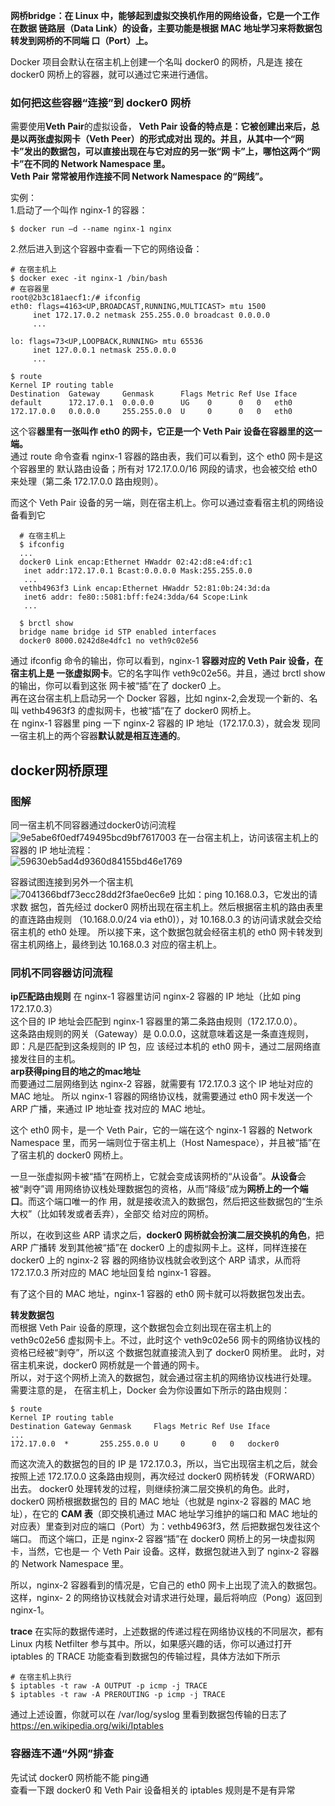**网桥bridge：在 Linux 中，能够起到虚拟交换机作用的网络设备，它是一个工作在数据
链路层（Data Link）的设备，主要功能是根据 MAC 地址学习来将数据包转发到网桥的不同端
口（Port）上。**    

Docker 项目会默认在宿主机上创建一个名叫 docker0 的网桥，凡是连
接在 docker0 网桥上的容器，就可以通过它来进行通信。  

### 如何把这些容器“连接”到 docker0 网桥 ###  
需要使用**Veth Pair**的虚拟设备，
**Veth Pair 设备的特点是：它被创建出来后，总是以两张虚拟网卡（Veth Peer）的形式成对出
现的。并且，从其中一个“网卡”发出的数据包，可以直接出现在与它对应的另一张“网
卡”上，哪怕这两个“网卡”在不同的 Network Namespace 里。  
 Veth Pair 常常被用作连接不同 Network Namespace 的“网线”。**  
 
 实例：  
 1.启动了一个叫作 nginx-1 的容器：  
 
    $ docker run –d --name nginx-1 nginx  
 2.然后进入到这个容器中查看一下它的网络设备：  
 
    # 在宿主机上
    $ docker exec -it nginx-1 /bin/bash
    # 在容器里
    root@2b3c181aecf1:/# ifconfig
    eth0: flags=4163<UP,BROADCAST,RUNNING,MULTICAST> mtu 1500
         inet 172.17.0.2 netmask 255.255.0.0 broadcast 0.0.0.0
         ...

    lo: flags=73<UP,LOOPBACK,RUNNING> mtu 65536
         inet 127.0.0.1 netmask 255.0.0.0
         ...
         
    $ route
    Kernel IP routing table
    Destination  Gateway     Genmask      Flags Metric Ref Use Iface
    default      172.17.0.1  0.0.0.0      UG    0      0   0   eth0
    172.17.0.0   0.0.0.0     255.255.0.0  U     0      0   0   eth0  
这个容**器里有一张叫作 eth0 的网卡，它正是一个 Veth Pair 设备在容器里的这一
端。**  
通过 route 命令查看 nginx-1 容器的路由表，我们可以看到，这个 eth0 网卡是这个容器里的
默认路由设备；所有对 172.17.0.0/16 网段的请求，也会被交给 eth0 来处理（第二条
172.17.0.0 路由规则）。  

而这个 Veth Pair 设备的另一端，则在宿主机上。你可以通过查看宿主机的网络设备看到它  

      # 在宿主机上
      $ ifconfig
      ...
      docker0 Link encap:Ethernet HWaddr 02:42:d8:e4:df:c1 
       inet addr:172.17.0.1 Bcast:0.0.0.0 Mask:255.255.0.0
       ...
      vethb4963f3 Link encap:Ethernet HWaddr 52:81:0b:24:3d:da 
       inet6 addr: fe80::5081:bff:fe24:3dda/64 Scope:Link
       ...

      $ brctl show
      bridge name bridge id STP enabled interfaces
      docker0 8000.0242d8e4dfc1 no veth9c02e56  

通过 ifconfig 命令的输出，你可以看到，nginx-1 **容器对应的 Veth Pair 设备，在宿主机上是
一张虚拟网卡**。它的名字叫作 veth9c02e56。并且，通过 brctl show 的输出，你可以看到这张
网卡被“插”在了 docker0 上。   
再在这台宿主机上启动另一个 Docker 容器，比如 nginx-2,会发现一个新的、名叫 vethb4963f3 的虚拟网卡，也被“插”在了 docker0 网桥上。  
在 nginx-1 容器里 ping 一下 nginx-2 容器的 IP 地址（172.17.0.3），就会发
现同一宿主机上的两个容器**默认就是相互连通的**。   

## docker网桥原理 ##     

### 图解 ###
同一宿主机不同容器通过docker0访问流程  
![9e5abe6f0edf749495bcd9bf7617003](https://user-images.githubusercontent.com/20179983/148673622-dbc6dbc7-641d-48cd-8845-9a902e86b48c.png)
在一台宿主机上，访问该宿主机上的容器的 IP 地址流程：  
![59630eb5ad4d9360d84155bd46e1769](https://user-images.githubusercontent.com/20179983/148673772-b8eb597b-181c-45de-9082-d6c885797230.png)

容器试图连接到另外一个宿主机   
![7041366bdf73ecc28dd2f3fae0ec6e9](https://user-images.githubusercontent.com/20179983/148673804-627e66f4-4114-4f1e-8b65-1e144d4c676a.png)
比如：ping 10.168.0.3，它发出的请求数
据包，首先经过 docker0 网桥出现在宿主机上。然后根据宿主机的路由表里的直连路由规则
（10.168.0.0/24 via eth0)），对 10.168.0.3 的访问请求就会交给宿主机的 eth0 处理。
所以接下来，这个数据包就会经宿主机的 eth0 网卡转发到宿主机网络上，最终到达 10.168.0.3
对应的宿主机上。   




### 同机不同容器访问流程 ###
**ip匹配路由规则**
在 nginx-1 容器里访问 nginx-2 容器的 IP 地址（比如 ping 172.17.0.3）  
这个目的 IP 地址会匹配到 nginx-1 容器里的第二条路由规则（172.17.0.0）。  
这条路由规则的网关（Gateway）是 0.0.0.0，这就意味着这是一条直连规则，即：凡是匹配到这条规则的 IP 包，应
该经过本机的 eth0 网卡，通过二层网络直接发往目的主机。  
**arp获得ping目的地之的mac地址**  
而要通过二层网络到达 nginx-2 容器，就需要有 172.17.0.3 这个 IP 地址对应的 MAC 地址。
所以 nginx-1 容器的网络协议栈，就需要通过 eth0 网卡发送一个 ARP 广播，来通过 IP 地址查
找对应的 MAC 地址。  

这个 eth0 网卡，是一个 Veth Pair，它的一端在这个 nginx-1 容器的
Network Namespace 里，而另一端则位于宿主机上（Host Namespace），并且被“插”在
了宿主机的 docker0 网桥上。  

一旦一张虚拟网卡被“插”在网桥上，它就会变成该网桥的“从设备”。**从设备**会被“剥夺”调
用网络协议栈处理数据包的资格，从而“降级”成为**网桥上的一个端口**。而这个端口唯一的作
用，就是接收流入的数据包，然后把这些数据包的“生杀大权”（比如转发或者丢弃），全部交
给对应的网桥。  
 
所以，在收到这些 ARP 请求之后，**docker0 网桥就会扮演二层交换机的角色**，把 ARP 广播转
发到其他被“插”在 docker0 上的虚拟网卡上。这样，同样连接在 docker0 上的 nginx-2 容
器的网络协议栈就会收到这个 ARP 请求，从而将 172.17.0.3 所对应的 MAC 地址回复给
nginx-1 容器。  

有了这个目的 MAC 地址，nginx-1 容器的 eth0 网卡就可以将数据包发出去。   

**转发数据包**  
而根据 Veth Pair 设备的原理，这个数据包会立刻出现在宿主机上的 veth9c02e56
虚拟网卡上。不过，此时这个 veth9c02e56 网卡的网络协议栈的资格已经被“剥夺”，所以这
个数据包就直接流入到了 docker0 网桥里。
此时，对宿主机来说，docker0 网桥就是一个普通的网卡。  
所以，对于这个网桥上流入的数据包，就会通过宿主机的网络协议栈进行处理。   
需要注意的是，
在宿主机上，Docker 会为你设置如下所示的路由规则：   

    $ route
    Kernel IP routing table
    Destination Gateway Genmask     Flags Metric Ref Use Iface
    ...
    172.17.0.0  *       255.255.0.0 U     0      0   0   docker0  

而这次流入的数据包的目的 IP 是 172.17.0.3，所以，当它出现宿主机之后，就会按照上述
172.17.0.0 这条路由规则，再次经过 docker0 网桥转发（FORWARD）出去。
docker0 处理转发的过程，则继续扮演二层交换机的角色。此时，docker0 网桥根据数据包的
目的 MAC 地址（也就是 nginx-2 容器的 MAC 地址），在它的 **CAM 表**（即交换机通过 MAC
地址学习维护的端口和 MAC 地址的对应表）里查到对应的端口（Port）为：vethb4963f3，然
后把数据包发往这个端口。
而这个端口，正是 nginx-2 容器“插”在 docker0 网桥上的另一块虚拟网卡，当然，它也是一
个 Veth Pair 设备。这样，数据包就进入到了 nginx-2 容器的 Network Namespace 里。  

所以，nginx-2 容器看到的情况是，它自己的 eth0 网卡上出现了流入的数据包。这样，nginx-
2 的网络协议栈就会对请求进行处理，最后将响应（Pong）返回到 nginx-1。  

**trace**
在实际的数据传递时，上述数据的传递过程在网络协议栈的不同层次，都有
Linux 内核 Netfilter 参与其中。所以，如果感兴趣的话，你可以通过打开 iptables 的 TRACE
功能查看到数据包的传输过程，具体方法如下所示  

    # 在宿主机上执行
    $ iptables -t raw -A OUTPUT -p icmp -j TRACE
    $ iptables -t raw -A PREROUTING -p icmp -j TRACE   

通过上述设置，你就可以在 /var/log/syslog 里看到数据包传输的日志了  
https://en.wikipedia.org/wiki/Iptables  


### 容器连不通“外网”排查 ###  

先试试 docker0 网桥能不能 ping通  
查看一下跟 docker0 和 Veth Pair 设备相关的 iptables 规则是不是有异常  




